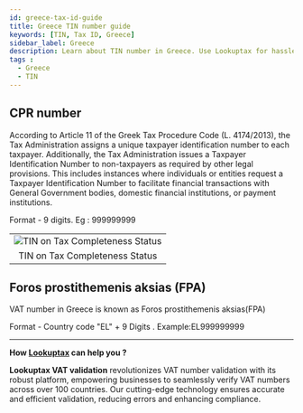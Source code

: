 ```yaml
---
id: greece-tax-id-guide
title: Greece TIN number guide
keywords: [TIN, Tax ID, Greece]
sidebar_label: Greece
description: Learn about TIN number in Greece. Use Lookuptax for hassle-free tax id validation in Greece and other 100+ countries
tags : 
  - Greece
  - TIN
---
```



## CPR number

According to Article 11 of the Greek Tax Procedure Code (L. 4174/2013), the Tax Administration assigns a unique taxpayer identification number to each taxpayer. Additionally, the Tax Administration issues a Taxpayer Identification Number to non-taxpayers as required by other legal provisions. This includes instances where individuals or entities request a Taxpayer Identification Number to facilitate financial transactions with General Government bodies, domestic financial institutions, or payment institutions.

Format - 9 digits. Eg : 999999999


<table align="center" border="0px" border-color="#dedede"><tr><td>
  <img src="/docs/img/taxid/cpr-greece.PNG" alt="TIN on Tax Completeness Status"/>
  </td></tr>
  <tr><td align="center">TIN on Tax Completeness Status</td></tr>
</table>

## Foros prostithemenis aksias (FPA)
VAT number in Greece is known as Foros prostithemenis aksias(FPA)

Format - Country code "EL" + 9 Digits .  Example:EL999999999


----
**How [Lookuptax](https://lookuptax.com/) can help you ?**

**Lookuptax VAT validation** revolutionizes VAT number validation with its robust platform, empowering businesses to seamlessly verify VAT numbers across over 100 countries. Our cutting-edge technology ensures accurate and efficient validation, reducing errors and enhancing compliance.
